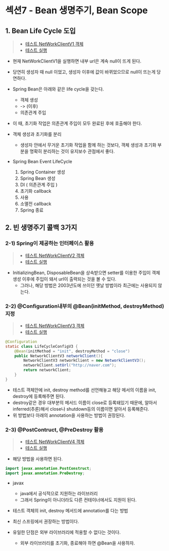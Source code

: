 # 섹션7 - Bean 생명주기, Bean Scope

## 1. Bean Life Cycle 도입

> * [테스트 NetWorkClientV1 객체](../core/src/test/java/hello/lifecycle/NetworkClientV1.java)
> * [테스트 실행](../core/src/test/java/hello/lifecycle/BeanLifeCycleTest.java)

* 현재 NetWorkClientV1을 실행하면 내부 url은 계속 null이 뜨게 된다.
* 당연히 생성자 때 null 이었고, 생성자 이후에 값이 바뀌었으므로 null이 뜨는게 당연하다.

* Spring Bean은 아래와 같은 life cycle을 갖는다.
  * 객체 생성
  * -> (이후)
  * 의존관계 주입

* 이 때, 초기화 작업은 의존관계 주입이 모두 완료된 후에 호출해야 한다.

* 객체 생성과 초기화를 분리
  * 생성자 안에서 무거운 초기화 작업을 함께 하는 것보다, 객체 생성과 초기화 부분을 명확히 분리하는 것이 유지보수 관점에서 좋다.

* Spring Bean Event LifeCycle
  1. Spring Container 생성
  2. Spring Bean 생성
  3. DI ( 의존관계 주입 )
  4. 초기화 callback
  5. 사용
  6. 소멸전 callback
  7. Spring 종료

## 2. 빈 생명주기 콜백 3가지

### 2-1) Spring이 제공하는 인터페이스 활용

> * [테스트 NetWorkClientV2 객체](../core/src/test/java/hello/lifecycle/NetworkClientV2.java)
> * [테스트 실행](../core/src/test/java/hello/lifecycle/BeanLifeCycleTest.java)

* InitializingBean, DisposableBean을 상속받으면 setter를 이용한 주입이 객체 생성 이후에 주입이 돼서 url이 출력되는 것을 볼 수 있다.
  * 그러나, 해당 방법은 2003년도에 쓰이던 옛날 방법이라 최근에는 사용되지 않는다.

### 2-2) @Configuration내부의 @Bean(initMethod, destroyMethod) 지정

> * [테스트 NetWorkClientV3 객체](../core/src/test/java/hello/lifecycle/NetworkClientV3.java)
> * [테스트 실행](../core/src/test/java/hello/lifecycle/BeanLifeCycleTest.java)

```java
@Configuration
static class LifeCycleConfigV3 {
    @Bean(initMethod = "init", destroyMethod = "close")
    public NetworkClientV3 networkClient(){
        NetworkClientV3 networkClient = new NetworkClientV3();
        networkClient.setUrl("http://naver.com");
        return networkClient;
    }
}
```
* 테스트 객체안에 init, destroy method를 선언해놓고 해당 메서의 이름을 init, destroy에 등록해주면 된다.
* destroy같은 경우 대부분의 메서드 이름이 close로 등록돼있기 때문에, 알아서 inferred(추론)해서 close나 shutdown등의 이름이면 알아서 등록해준다.
* 위 방법보다 아래의 annotation을 사용하는 방법이 권장된다.

### 2-3) @PostContruct, @PreDestroy 활용

> * [테스트 NetWorkClientV4 객체](../core/src/test/java/hello/lifecycle/NetworkClientV4.java)
> * [테스트 실행](../core/src/test/java/hello/lifecycle/BeanLifeCycleTest.java)

* 해당 방법을 사용하면 된다.

```java
import javax.annotation.PostConstruct;
import javax.annotation.PreDestroy;
```
* javax
  * java에서 공식적으로 지원하는 라이브러리
  * 그래서 Spring이 아니더라도 다른 컨테이너에서도 지원이 된다.

* 테스트 객체의 init, destroy 메서드에 annotation를 다는 방법
* 최신 스프링에서 권장하는 방법이다.
* 유일한 단점은 외부 라이브러리에 적용할 수 없다는 것이다.
  * 외부 라이브러리를 초기화, 종료해야 하면 @Bean을 사용하자.